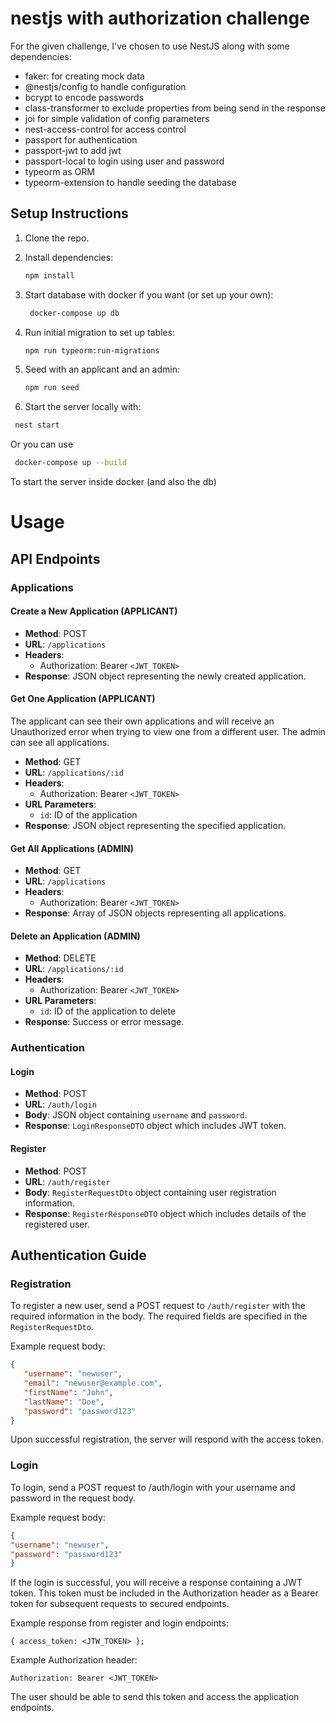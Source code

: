 # nestjs with authorization challenge

For the given challenge, I've chosen to use NestJS along with some dependencies:

- faker: for creating mock data
- @nestjs/config to handle configuration
- bcrypt to encode passwords
- class-transformer to exclude properties from being send in the response
- joi for simple validation of config parameters
- nest-access-control for access control 
- passport for authentication
- passport-jwt to add jwt
- passport-local to login using user and password
- typeorm as ORM
- typeorm-extension to handle seeding the database

## Setup Instructions

1. Clone the repo.
2. Install dependencies:
    ```bash
    npm install
    ```
3. Start database with docker if you want (or set up your own):
   ```bash
    docker-compose up db
    ```
4. Run initial migration to set up tables:
    ```bash
    npm run typeorm:run-migrations
    ```
5.  Seed with an applicant and an admin:
    
    ```bash
    npm run seed
    ```
6.  Start the server locally with:
   ```bash
    nest start
   ```
   Or you can use
   ```bash
    docker-compose up --build
   ```
   To start the server inside docker (and also the db)

# Usage

## API Endpoints

### Applications

#### Create a New Application (APPLICANT)

- **Method**: POST
- **URL**: `/applications`
- **Headers**:
   - Authorization: Bearer `<JWT_TOKEN>`
- **Response**: JSON object representing the newly created application.

#### Get One Application (APPLICANT)
The applicant can see their own applications and will receive an Unauthorized error when trying to view one from a different user. The admin can see all applications.

- **Method**: GET
- **URL**: `/applications/:id`
- **Headers**:
   - Authorization: Bearer `<JWT_TOKEN>`
- **URL Parameters**:
   - `id`: ID of the application
- **Response**: JSON object representing the specified application.

#### Get All Applications (ADMIN)

- **Method**: GET
- **URL**: `/applications`
- **Headers**:
   - Authorization: Bearer `<JWT_TOKEN>`
- **Response**: Array of JSON objects representing all applications.

#### Delete an Application (ADMIN)

- **Method**: DELETE
- **URL**: `/applications/:id`
- **Headers**:
   - Authorization: Bearer `<JWT_TOKEN>`
- **URL Parameters**:
   - `id`: ID of the application to delete
- **Response**: Success or error message.

### Authentication

#### Login

- **Method**: POST
- **URL**: `/auth/login`
- **Body**: JSON object containing `username` and `password`.
- **Response**: `LoginResponseDTO` object which includes JWT token.

#### Register

- **Method**: POST
- **URL**: `/auth/register`
- **Body**: `RegisterRequestDto` object containing user registration information.
- **Response**: `RegisterResponseDTO` object which includes details of the registered user.

## Authentication Guide

### Registration

To register a new user, send a POST request to `/auth/register` with the required information in the body. The required fields are specified in the `RegisterRequestDto`.

Example request body:
```json
{
   "username": "newuser",
   "email": "newuser@example.com",
   "firstName": "John",
   "lastName": "Doe",
   "password": "password123"
}
```
Upon successful registration, the server will respond with the access token.

### Login
To login, send a POST request to /auth/login with your username and password in the request body.

Example request body:

```json
{
"username": "newuser",
"password": "password123"
}
```
If the login is successful, you will receive a response containing a JWT token. This token must be included in the Authorization header as a Bearer token for subsequent requests to secured endpoints.

Example response from register and login endpoints:

```
{ access_token: <JTW_TOKEN> };
```

Example Authorization header:

```
Authorization: Bearer <JWT_TOKEN>
```

The user should be able to send this token and access the application endpoints.